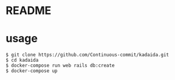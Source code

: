 # README

# usage
```
$ git clone https://github.com/Continuous-commit/kadaida.git
$ cd kadaida 
$ docker-compose run web rails db:create 
$ docker-compose up
```
